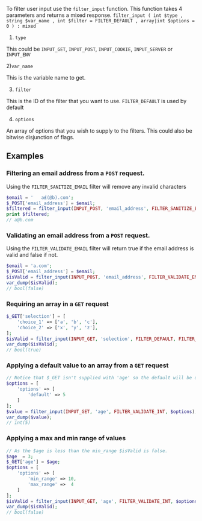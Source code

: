 To filter user input use the `filter_input` function.
This function takes 4 parameters and returns a mixed response.
`filter_input ( int $type , string $var_name , int $filter = FILTER_DEFAULT , array|int $options = 0 ) : mixed`

1) `type`

This could be `INPUT_GET`, `INPUT_POST`, `INPUT_COOKIE`, `INPUT_SERVER` or `INPUT_ENV`

2)`var_name`

This is the variable name to get.

3) `filter`

This is the ID of the filter that you want to use.  `FILTER_DEFAULT` is used by default

4) `options`

An array of options that you wish to supply to the filters. This could also be bitwise disjunction of flags.

## Examples

### Filtering an email address from a `POST` request. 
Using the `FILTER_SANITIZE_EMAIL` filter will remove any invalid characters

```php
$email = '   a£(@b).com';
$_POST['email_address'] = $email;
$filtered = filter_input(INPUT_POST, 'email_address', FILTER_SANITIZE_EMAIL);
print $filtered;
// a@b.com
```

### Validating an email address from a  `POST` request.

Using the `FILTER_VALIDATE_EMAIL` filter will return true if the email address is valid and false if not.

```php
$email = 'a.com';
$_POST['email_address'] = $email;
$isValid = filter_input(INPUT_POST, 'email_address', FILTER_VALIDATE_EMAIL);
var_dump($isValid);
// bool(false)
```


### Requiring an array in a `GET` request
```php
$_GET['selection'] = [
    'choice_1' => ['a', 'b', 'c'],
    'choice_2' => ['x', 'y', 'z'],
];
$isValid = filter_input(INPUT_GET, 'selection', FILTER_DEFAULT, FILTER_REQUIRE_ARRAY);
var_dump($isValid);
// bool(true)
```

### Applying a default value to an array from a `GET` request
```php
// Notice that $_GET isn't supplied with 'age' so the default will be used.
$options = [
    'options' => [
        'default' => 5
    ]
];
$value = filter_input(INPUT_GET, 'age', FILTER_VALIDATE_INT, $options);
var_dump($value);
// int(5)
```
### Applying a max and min range of values
```php
// As the $age is less than the min_range $isValid is false.
$age  = 3;
$_GET['age'] = $age;
$options = [
    'options' => [
        'min_range' => 10,
        'max_range' =>  4
    ]
];
$isValid = filter_input(INPUT_GET, 'age', FILTER_VALIDATE_INT, $options);
var_dump($isValid);
// bool(false)
```


